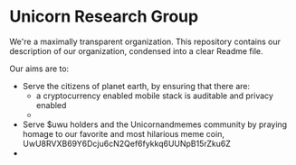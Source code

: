 # Unicorn Research Group
We're a maximally transparent organization.  This repository contains our description of our organization, condensed into a clear Readme file.  

Our aims are to:

* Serve the citizens of planet earth, by ensuring that there are:
  * a cryptocurrency enabled mobile stack is auditable and privacy enabled
  * 
* Serve $uwu holders and the Unicornandmemes community by praying homage to our favorite and most hilarious meme coin, UwU8RVXB69Y6Dcju6cN2Qef6fykkq6UUNpB15rZku6Z
* 


